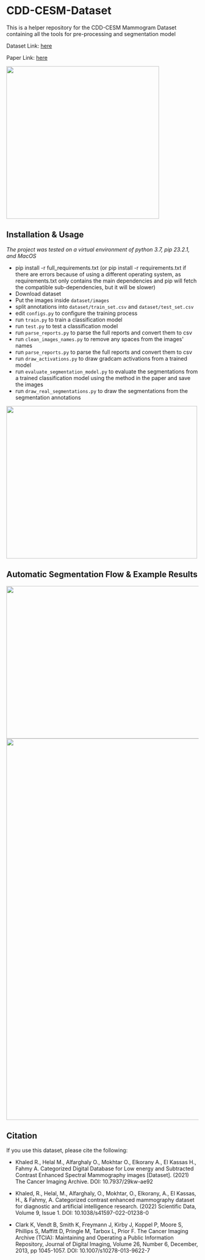 # CDD-CESM-Dataset
This is a helper repository for the CDD-CESM Mammogram Dataset containing all the tools for pre-processing and segmentation model

Dataset Link: [here](https://wiki.cancerimagingarchive.net/pages/viewpage.action?pageId=109379611#109379611bcab02c187174a288dbcbf95d26179e8)

Paper Link: [here](https://www.nature.com/articles/s41597-022-01238-0)

<img src="https://user-images.githubusercontent.com/6074821/161619916-46594309-48cd-4853-b56b-7f5c08d2ab8b.png" width="400" height="400">

## Installation & Usage
*The project was tested on a virtual environment of python 3.7, pip 23.2.1, and MacOS*
- pip install -r full_requirements.txt (or pip install -r requirements.txt if there are errors because of using a different operating system, as requirements.txt only contains the main dependencies and pip will fetch the compatible sub-dependencies, but it will be slower)
- Download dataset
- Put the images inside ```dataset/images```
- split annotations into ```dataset/train_set.csv``` and ```dataset/test_set.csv```
- edit ```configs.py``` to configure the training process 
- run ```train.py``` to train a classification model
- run ```test.py``` to test a classification model
- run ```parse_reports.py``` to parse the full reports and convert them to csv
- run ```clean_images_names.py``` to remove any spaces from the images' names
- run ```parse_reports.py``` to parse the full reports and convert them to csv
- run ```draw_activations.py``` to draw gradcam activations from a trained model
- run ```evaluate_segmentation_model.py``` to evaluate the segmentations from a trained classification model using the method in the paper and save the images
- run ```draw_real_segmentations.py``` to draw the segmentations from the segmentation annotations

<img src="https://user-images.githubusercontent.com/6074821/216845941-d28463aa-6974-4a63-958d-aff44f00f08c.png" width="500" height="400">


## Automatic Segmentation Flow & Example Results

<img src="https://user-images.githubusercontent.com/6074821/216846222-04f48b68-af5d-440c-80bd-7dacab5fc090.png" width="800" height="400">

<img src="https://user-images.githubusercontent.com/6074821/216846289-46fefcf0-5828-4463-85cd-7cc800d94089.png" width="700" height="1000">

## Citation
If you use this dataset, please cite the following:

- Khaled R., Helal M., Alfarghaly O., Mokhtar O., Elkorany A., El Kassas H., Fahmy A. Categorized Digital Database for Low energy and Subtracted Contrast Enhanced Spectral Mammography images [Dataset]. (2021) The Cancer Imaging Archive. DOI:  10.7937/29kw-ae92 

- Khaled, R., Helal, M., Alfarghaly, O., Mokhtar, O., Elkorany, A., El Kassas, H., & Fahmy, A. Categorized contrast enhanced mammography dataset for diagnostic and artificial intelligence research. (2022) Scientific Data, Volume 9, Issue 1. DOI: 10.1038/s41597-022-01238-0

- Clark K, Vendt B, Smith K, Freymann J, Kirby J, Koppel P, Moore S, Phillips S, Maffitt D, Pringle M, Tarbox L, Prior F. The Cancer Imaging Archive (TCIA): Maintaining and Operating a Public Information Repository, Journal of Digital Imaging, Volume 26, Number 6, December, 2013, pp 1045-1057. DOI: 10.1007/s10278-013-9622-7



